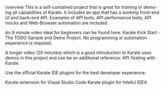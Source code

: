 overview
This is a self-contained project that is great for training or demo-ing all capabilities of Karate. It includes an app that has a working front-end UI and back-end API. Examples of API tests, API performance tests, API mocks and Web-Browser automation are included.

An 8 minute video ideal for beginners can be found here. Karate Kick Start - The TODO Sample and Demo Project. No programming or automation experience is required.

A longer video (20 minutes) which is a good introduction to Karate uses demos in this project and can be an additional reference: API Testing with Karate.

Use the official Karate IDE plugins for the best developer experience:

Karate extension for Visual Studio Code
Karate plugin for IntelliJ IDEA

